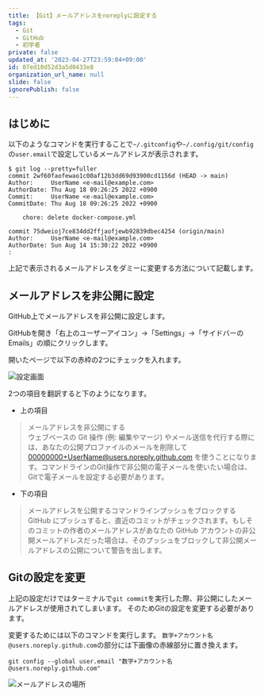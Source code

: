 ```yaml
---
title: 【Git】メールアドレスをnoreplyに設定する
tags:
  - Git
  - GitHub
  - 初学者
private: false
updated_at: '2023-04-27T23:59:04+09:00'
id: 07ed10d52d3a5d0433e8
organization_url_name: null
slide: false
ignorePublish: false
---
```

## はじめに

以下のようなコマンドを実行することで`~/.gitconfig`や`~/.config/git/config`の`user.email`で設定しているメールアドレスが表示されます。  

```zsh:ターミナル
$ git log --pretty=fuller    
commit 2wf60faofewao1c00af12b3dd69d93900cd1156d (HEAD -> main)
Author:     UserName <e-mail@example.com>
AuthorDate: Thu Aug 18 09:26:25 2022 +0900
Commit:     UserName <e-mail@example.com>
CommitDate: Thu Aug 18 09:26:25 2022 +0900

    chore: delete docker-compose.yml

commit 75dweioj7ce834dd2ffjaofjewb92839dbec4254 (origin/main)
Author:     UserName <e-mail@example.com>
AuthorDate: Sun Aug 14 15:30:22 2022 +0900
:
```

上記で表示されるメールアドレスをダミーに変更する方法について記載します。

## メールアドレスを非公開に設定

GitHub上でメールアドレスを非公開に設定します。

GitHubを開き「右上のユーザーアイコン」→「Settings」→「サイドバーのEmails」の順にクリックします。  

開いたページで以下の赤枠の2つにチェックを入れます。

![設定画面](https://qiita-image-store.s3.ap-northeast-1.amazonaws.com/0/2342443/f45072d2-cc31-32df-62ee-279eb6a4c05a.png)


2つの項目を翻訳すると下のようになります。
* 上の項目

>メールアドレスを非公開にする  
>ウェブベースの Git 操作 (例: 編集やマージ) やメール送信を代行する際には、あなたの公開プロファイルのメールを削除して 00000000+UserName@users.noreply.github.com を使うことになります。コマンドラインのGit操作で非公開の電子メールを使いたい場合は、Gitで電子メールを設定する必要があります。

* 下の項目

>メールアドレスを公開するコマンドラインプッシュをブロックする  
>GitHub にプッシュすると、直近のコミットがチェックされます。もしそのコミットの作者のメールアドレスがあなたの GitHub アカウントの非公開メールアドレスだった場合は、そのプッシュをブロックして非公開メールアドレスの公開について警告を出します。

## Gitの設定を変更

上記の設定だけではターミナルで`git commit`を実行した際、非公開にしたメールアドレスが使用されてしまいます。
そのためGitの設定を変更する必要があります。

変更するためには以下のコマンドを実行します。
`数字+アカウント名@users.noreply.github.com`の部分には下画像の赤線部分に置き換えます。

```zsh:ターミナル
git config --global user.email "数字+アカウント名@users.noreply.github.com"
```

![メールアドレスの場所](https://qiita-image-store.s3.ap-northeast-1.amazonaws.com/0/2342443/6ef00ac8-1f7b-784f-ba35-0f948e948ba3.png)

